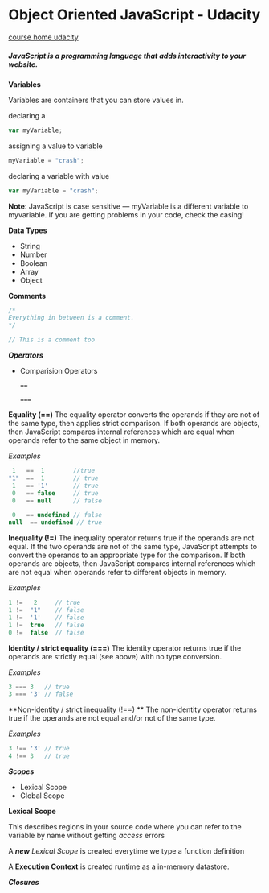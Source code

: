 # Object Oriented JavaScript - Udacity

[course home udacity](https://www.udacity.com/course/ud015)

##### JavaScript is a programming language that adds interactivity to your website.

__Variables__

Variables are containers that you can store values in.

declaring a
```javascript
var myVariable;
```
assigning a value to variable
```javascript
myVariable = "crash";
```

declaring a variable with value

```javascript
var myVariable = "crash";
```
**Note**: JavaScript is case sensitive — myVariable is a different variable to myvariable. If you are getting problems in your code, check the casing!


**Data Types**

* String
* Number
* Boolean
* Array
* Object

**Comments**

```javascript
/*
Everything in between is a comment.
*/
```
```javascript
// This is a comment too
```

**_Operators_**

* Comparision Operators

    `==`

    `===`

**Equality (==)**
The equality operator converts the operands if they are not of the same type, then applies strict comparison. If both operands are objects, then JavaScript compares internal references which are equal when operands refer to the same object in memory.

_Examples_

```javascript
 1   ==  1        //true
"1"  ==  1        // true
 1   == '1'       // true
 0   == false     // true
 0   == null      // false

 0   == undefined // false
null  == undefined // true
```
**Inequality (!=)**
The inequality operator returns true if the operands are not equal. If the two operands are not of the same type, JavaScript attempts to convert the operands to an appropriate type for the comparison. If both operands are objects, then JavaScript compares internal references which are not equal when operands refer to different objects in memory.

_Examples_
```javascript
1 !=   2     // true
1 !=  "1"    // false
1 !=  '1'    // false
1 !=  true   // false
0 !=  false  // false
```

**Identity / strict equality (===)**
The identity operator returns true if the operands are strictly equal (see above) with no type conversion.

_Examples_

```javascript
3 === 3   // true
3 === '3' // false
```
**Non-identity / strict inequality (!==)
**
The non-identity operator returns true if the operands are not equal and/or not of the same type.

_Examples_

```javascript
3 !== '3' // true
4 !== 3   // true
```


**_Scopes_**

* Lexical Scope
* Global Scope

**Lexical Scope**

This describes regions in your source code where you can refer to the variable by name without getting _access_ errors


A _**new** Lexical Scope_ is created everytime we type a function definition


A **Execution Context** is created runtime as a in-memory datastore.


**_Closures_**
